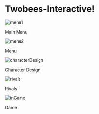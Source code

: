 # Twobees-Interactive!
![menu1](https://github.com/burakbasher/Twobees-Interactive-GameProject/assets/93494247/82920709-a9e6-4fc5-acbe-3bf04f7c1170)

Main Menu

![menu2](https://github.com/burakbasher/Twobees-Interactive-GameProject/assets/93494247/1bcec2be-bf51-49f6-b47b-00aed2a4b741)

Menu

![characterDesign](https://github.com/burakbasher/Twobees-Interactive-GameProject/assets/93494247/3718f41a-782f-4939-81e5-38e052a0d79d)

Character Design

![rivals](https://github.com/burakbasher/Twobees-Interactive-GameProject/assets/93494247/f5014ae0-da8e-411e-8de1-8ac4b438fae8)

Rivals

![inGame](https://github.com/burakbasher/Twobees-Interactive-GameProject/assets/93494247/690def91-58ee-4622-9b1f-6a543d0b1f9c)

Game
